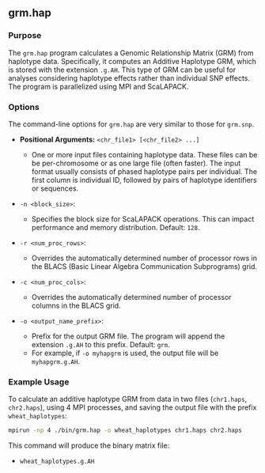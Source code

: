 ## grm.hap

### Purpose

The `grm.hap` program calculates a Genomic Relationship Matrix (GRM) from haplotype data. Specifically, it computes an Additive Haplotype GRM, which is stored with the extension `.g.AH`. This type of GRM can be useful for analyses considering haplotype effects rather than individual SNP effects. The program is parallelized using MPI and ScaLAPACK.

### Options

The command-line options for `grm.hap` are very similar to those for `grm.snp`.

*   **Positional Arguments:** `<chr_file1> [<chr_file2> ...]`
    *   One or more input files containing haplotype data. These files can be be per-chromosome or as one large file (often faster). The input format usually consists of phased haplotype pairs per individual. The first column is individual ID, followed by pairs of haplotype identifiers or sequences.

*   `-n <block_size>`:
    *   Specifies the block size for ScaLAPACK operations. This can impact performance and memory distribution. Default: `128`.

*   `-r <num_proc_rows>`:
    *   Overrides the automatically determined number of processor rows in the BLACS (Basic Linear Algebra Communication Subprograms) grid.

*   `-c <num_proc_cols>`:
    *   Overrides the automatically determined number of processor columns in the BLACS grid.

*   `-o <output_name_prefix>`:
    *   Prefix for the output GRM file. The program will append the extension `.g.AH` to this prefix. Default: `grm`.
    *   For example, if `-o myhapgrm` is used, the output file will be `myhapgrm.g.AH`.

### Example Usage

To calculate an additive haplotype GRM from data in two files (`chr1.haps`, `chr2.haps`), using 4 MPI processes, and saving the output file with the prefix `wheat_haplotypes`:

```bash
mpirun -np 4 ./bin/grm.hap -o wheat_haplotypes chr1.haps chr2.haps
```

This command will produce the binary matrix file:
*   `wheat_haplotypes.g.AH`
